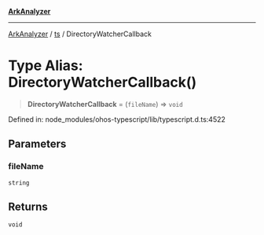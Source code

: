 [**ArkAnalyzer**](../../../../README.md)

***

[ArkAnalyzer](../../../../globals.md) / [ts](../README.md) / DirectoryWatcherCallback

# Type Alias: DirectoryWatcherCallback()

> **DirectoryWatcherCallback** = (`fileName`) => `void`

Defined in: node\_modules/ohos-typescript/lib/typescript.d.ts:4522

## Parameters

### fileName

`string`

## Returns

`void`
